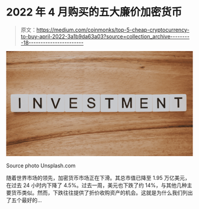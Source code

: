 # 2022 年 4 月购买的五大廉价加密货币

> 原文：<https://medium.com/coinmonks/top-5-cheap-cryptocurrency-to-buy-april-2022-3a1b9da63a03?source=collection_archive---------18----------------------->

![](img/0b97f56cea3f63b472a89b7202a7a467.png)

Source photo Unsplash.com

随着世界市场的领先，加密货币市场正在下滑。其总市值已降至 1.95 万亿美元，在过去 24 小时内下降了 4.5%。过去一周，美元也下跌了约 14%，与其他几种主要货币类似。然而，下跌往往提供了折价收购资产的机会。这就是为什么我们列出了五个最好的…